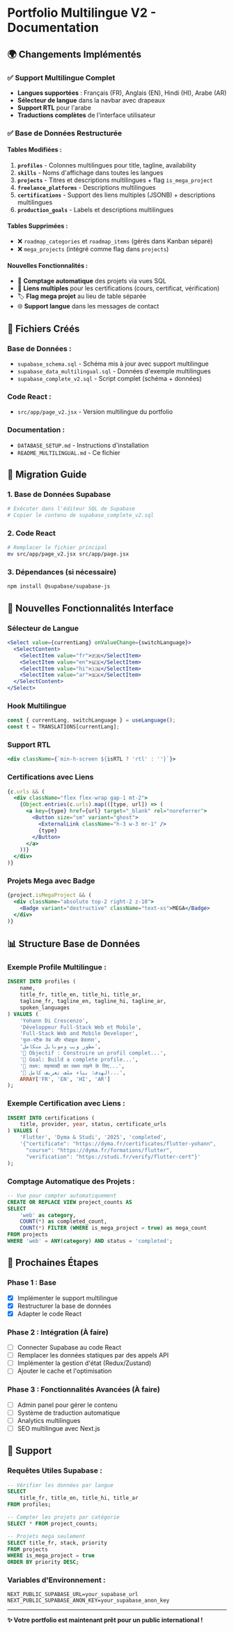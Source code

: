 # Portfolio Multilingue V2 - Documentation

## 🌍 Changements Implémentés

### ✅ Support Multilingue Complet
- **Langues supportées** : Français (FR), Anglais (EN), Hindi (HI), Arabe (AR)
- **Sélecteur de langue** dans la navbar avec drapeaux
- **Support RTL** pour l'arabe
- **Traductions complètes** de l'interface utilisateur

### ✅ Base de Données Restructurée

#### Tables Modifiées :
1. **`profiles`** - Colonnes multilingues pour title, tagline, availability
2. **`skills`** - Noms d'affichage dans toutes les langues
3. **`projects`** - Titres et descriptions multilingues + flag `is_mega_project`
4. **`freelance_platforms`** - Descriptions multilingues
5. **`certifications`** - Support des liens multiples (JSONB) + descriptions multilingues
6. **`production_goals`** - Labels et descriptions multilingues

#### Tables Supprimées :
- ❌ `roadmap_categories` et `roadmap_items` (gérés dans Kanban séparé)
- ❌ `mega_projects` (intégré comme flag dans `projects`)

#### Nouvelles Fonctionnalités :
- 🔢 **Comptage automatique** des projets via vues SQL
- 🔗 **Liens multiples** pour les certifications (cours, certificat, vérification)
- 🏷️ **Flag mega projet** au lieu de table séparée
- 🌐 **Support langue** dans les messages de contact

## 📁 Fichiers Créés

### Base de Données :
- `supabase_schema.sql` - Schéma mis à jour avec support multilingue
- `supabase_data_multilingual.sql` - Données d'exemple multilingues
- `supabase_complete_v2.sql` - Script complet (schéma + données)

### Code React :
- `src/app/page_v2.jsx` - Version multilingue du portfolio

### Documentation :
- `DATABASE_SETUP.md` - Instructions d'installation
- `README_MULTILINGUAL.md` - Ce fichier

## 🚀 Migration Guide

### 1. Base de Données Supabase

```bash
# Exécuter dans l'éditeur SQL de Supabase
# Copier le contenu de supabase_complete_v2.sql
```

### 2. Code React

```bash
# Remplacer le fichier principal
mv src/app/page_v2.jsx src/app/page.jsx
```

### 3. Dépendances (si nécessaire)

```bash
npm install @supabase/supabase-js
```

## 🎨 Nouvelles Fonctionnalités Interface

### Sélecteur de Langue
```jsx
<Select value={currentLang} onValueChange={switchLanguage}>
  <SelectContent>
    <SelectItem value="fr">🇫🇷</SelectItem>
    <SelectItem value="en">🇺🇸</SelectItem>
    <SelectItem value="hi">🇮🇳</SelectItem>
    <SelectItem value="ar">🇸🇦</SelectItem>
  </SelectContent>
</Select>
```

### Hook Multilingue
```jsx
const { currentLang, switchLanguage } = useLanguage();
const t = TRANSLATIONS[currentLang];
```

### Support RTL
```jsx
<div className={`min-h-screen ${isRTL ? 'rtl' : ''}`}>
```

### Certifications avec Liens
```jsx
{c.urls && (
  <div className="flex flex-wrap gap-1 mt-2">
    {Object.entries(c.urls).map(([type, url]) => (
      <a key={type} href={url} target="_blank" rel="noreferrer">
        <Button size="sm" variant="ghost">
          <ExternalLink className="h-3 w-3 mr-1" />
          {type}
        </Button>
      </a>
    ))}
  </div>
)}
```

### Projets Mega avec Badge
```jsx
{project.isMegaProject && (
  <div className="absolute top-2 right-2 z-10">
    <Badge variant="destructive" className="text-xs">MEGA</Badge>
  </div>
)}
```

## 📊 Structure Base de Données

### Exemple Profile Multilingue :
```sql
INSERT INTO profiles (
    name,
    title_fr, title_en, title_hi, title_ar,
    tagline_fr, tagline_en, tagline_hi, tagline_ar,
    spoken_languages
) VALUES (
    'Yohann Di Crescenzo',
    'Développeur Full‑Stack Web et Mobile',
    'Full‑Stack Web and Mobile Developer',
    'फुल-स्टैक वेब और मोबाइल डेवलपर',
    'مطور ويب وموبايل متكامل',
    '🎯 Objectif : Construire un profil complet...',
    '🎯 Goal: Build a complete profile...',
    '🎯 लक्ष्य: सहस्राब्दी का लक्ष्य रखने के लिए...',
    '🎯 الهدف: بناء ملف تعريف كامل...',
    ARRAY['FR', 'EN', 'HI', 'AR']
);
```

### Exemple Certification avec Liens :
```sql
INSERT INTO certifications (
    title, provider, year, status, certificate_urls
) VALUES (
    'Flutter', 'Dyma & Studi', '2025', 'completed',
    '{"certificate": "https://dyma.fr/certificates/flutter-yohann", 
      "course": "https://dyma.fr/formations/flutter", 
      "verification": "https://studi.fr/verify/flutter-cert"}'
);
```

### Comptage Automatique des Projets :
```sql
-- Vue pour compter automatiquement
CREATE OR REPLACE VIEW project_counts AS
SELECT 
    'web' as category,
    COUNT(*) as completed_count,
    COUNT(*) FILTER (WHERE is_mega_project = true) as mega_count
FROM projects 
WHERE 'web' = ANY(category) AND status = 'completed';
```

## 🔄 Prochaines Étapes

### Phase 1 : Base
- [x] Implémenter le support multilingue
- [x] Restructurer la base de données
- [x] Adapter le code React

### Phase 2 : Intégration (À faire)
- [ ] Connecter Supabase au code React
- [ ] Remplacer les données statiques par des appels API
- [ ] Implémenter la gestion d'état (Redux/Zustand)
- [ ] Ajouter le cache et l'optimisation

### Phase 3 : Fonctionnalités Avancées (À faire)
- [ ] Admin panel pour gérer le contenu
- [ ] Système de traduction automatique
- [ ] Analytics multilingues
- [ ] SEO multilingue avec Next.js

## 📧 Support

### Requêtes Utiles Supabase :

```sql
-- Vérifier les données par langue
SELECT 
    title_fr, title_en, title_hi, title_ar
FROM profiles;

-- Compter les projets par catégorie
SELECT * FROM project_counts;

-- Projets mega seulement
SELECT title_fr, stack, priority 
FROM projects 
WHERE is_mega_project = true 
ORDER BY priority DESC;
```

### Variables d'Environnement :
```env
NEXT_PUBLIC_SUPABASE_URL=your_supabase_url
NEXT_PUBLIC_SUPABASE_ANON_KEY=your_supabase_anon_key
```

---

**✨ Votre portfolio est maintenant prêt pour un public international !**
